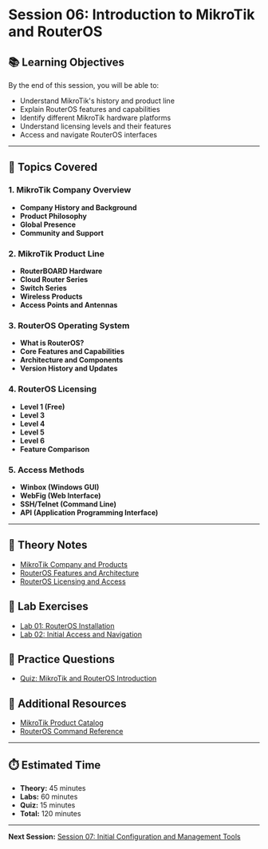 # Session 06: Introduction to MikroTik and RouterOS

## 📚 Learning Objectives
By the end of this session, you will be able to:
- Understand MikroTik's history and product line
- Explain RouterOS features and capabilities
- Identify different MikroTik hardware platforms
- Understand licensing levels and their features
- Access and navigate RouterOS interfaces

---

## 🎯 Topics Covered

### 1. MikroTik Company Overview
- **Company History and Background**
- **Product Philosophy**
- **Global Presence**
- **Community and Support**

### 2. MikroTik Product Line
- **RouterBOARD Hardware**
- **Cloud Router Series**
- **Switch Series**
- **Wireless Products**
- **Access Points and Antennas**

### 3. RouterOS Operating System
- **What is RouterOS?**
- **Core Features and Capabilities**
- **Architecture and Components**
- **Version History and Updates**

### 4. RouterOS Licensing
- **Level 1 (Free)**
- **Level 3**
- **Level 4**
- **Level 5**
- **Level 6**
- **Feature Comparison**

### 5. Access Methods
- **Winbox (Windows GUI)**
- **WebFig (Web Interface)**
- **SSH/Telnet (Command Line)**
- **API (Application Programming Interface)**

---

## 📖 Theory Notes
- [MikroTik Company and Products](./theory/mikrotik-overview.md)
- [RouterOS Features and Architecture](./theory/routeros-features.md)
- [RouterOS Licensing and Access](./theory/routeros-licensing.md)

## 🧪 Lab Exercises
- [Lab 01: RouterOS Installation](./labs/lab01-routeros-install.md)
- [Lab 02: Initial Access and Navigation](./labs/lab02-initial-access.md)

## 📝 Practice Questions
- [Quiz: MikroTik and RouterOS Introduction](./quiz/mikrotik-intro-quiz.md)

## 🔗 Additional Resources
- [MikroTik Product Catalog](./resources/product-catalog.md)
- [RouterOS Command Reference](./resources/command-reference.md)

---

## ⏱️ Estimated Time
- **Theory:** 45 minutes
- **Labs:** 60 minutes
- **Quiz:** 15 minutes
- **Total:** 120 minutes

---

**Next Session:** [Session 07: Initial Configuration and Management Tools](../07-initial-config/) 